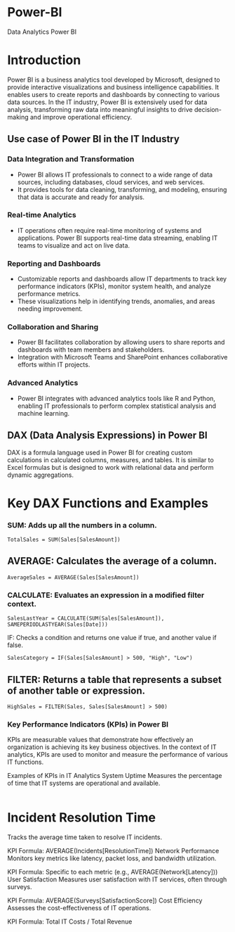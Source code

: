 # Power-BI
Data Analytics Power BI 

# Introduction
Power BI is a business analytics tool developed by Microsoft, designed to provide interactive visualizations and business intelligence capabilities. It enables users to create reports and dashboards by connecting to various data sources. In the IT industry, Power BI is extensively used for data analysis, transforming raw data into meaningful insights to drive decision-making and improve operational efficiency.

## Use case of Power BI in the IT Industry

### Data Integration and Transformation
- Power BI allows IT professionals to connect to a wide range of data sources, including databases, cloud services, and web services.
- It provides tools for data cleaning, transforming, and modeling, ensuring that data is accurate and ready for analysis.

### Real-time Analytics
- IT operations often require real-time monitoring of systems and applications. Power BI supports real-time data streaming, enabling IT teams to visualize and act on live data.

### Reporting and Dashboards
- Customizable reports and dashboards allow IT departments to track key performance indicators (KPIs), monitor system health, and analyze performance metrics.
- These visualizations help in identifying trends, anomalies, and areas needing improvement.

### Collaboration and Sharing
- Power BI facilitates collaboration by allowing users to share reports and dashboards with team members and stakeholders.
- Integration with Microsoft Teams and SharePoint enhances collaborative efforts within IT projects.

### Advanced Analytics
- Power BI integrates with advanced analytics tools like R and Python, enabling IT professionals to perform complex statistical analysis and machine learning.

## DAX (Data Analysis Expressions) in Power BI
DAX is a formula language used in Power BI for creating custom calculations in calculated columns, measures, and tables. It is similar to Excel formulas but is designed to work with relational data and perform dynamic aggregations.


# Key DAX Functions and Examples

### SUM: Adds up all the numbers in a column.
```DAX
TotalSales = SUM(Sales[SalesAmount])
```
## AVERAGE: Calculates the average of a column.
```DAX
AverageSales = AVERAGE(Sales[SalesAmount])
```

### CALCULATE: Evaluates an expression in a modified filter context.
```DAX
SalesLastYear = CALCULATE(SUM(Sales[SalesAmount]), SAMEPERIODLASTYEAR(Sales[Date]))
```
IF: Checks a condition and returns one value if true, and another value if false.
```DAX
SalesCategory = IF(Sales[SalesAmount] > 500, "High", "Low")
```
## FILTER: Returns a table that represents a subset of another table or expression.
```DAX
HighSales = FILTER(Sales, Sales[SalesAmount] > 500)
```
### Key Performance Indicators (KPIs) in Power BI
KPIs are measurable values that demonstrate how effectively an organization is achieving its key business objectives. In the context of IT analytics, KPIs are used to monitor and measure the performance of various IT functions.

Examples of KPIs in IT Analytics
System Uptime
Measures the percentage of time that IT systems are operational and available.

```KPI Formula: (Total Uptime / Total Time) * 100
```


# Incident Resolution Time
Tracks the average time taken to resolve IT incidents.

KPI Formula: AVERAGE(Incidents[ResolutionTime])
Network Performance
Monitors key metrics like latency, packet loss, and bandwidth utilization.

KPI Formula: Specific to each metric (e.g., AVERAGE(Network[Latency]))
User Satisfaction
Measures user satisfaction with IT services, often through surveys.

KPI Formula: AVERAGE(Surveys[SatisfactionScore])
Cost Efficiency
Assesses the cost-effectiveness of IT operations.

KPI Formula: Total IT Costs / Total Revenue

